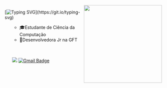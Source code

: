 <img align="right" width="250" src="https://art.pixilart.com/sr2712ab0b35ecd.gif"/>

[![Typing SVG](https://readme-typing-svg.herokuapp.com?font=Fira+Code&pause=2000&color=FF00FF&width=400&lines=👩🏽‍💻Hi+there,+i'm+Isabella+Suto;👩🏽‍💻Oi,+me+chamo+Isabella+Suto;)](https://git.io/typing-svg)

<ul>
  
- 🎓Estudante de Ciência da Computação
- 💼Desenvolvedora Jr na GFT

<br>
<br>
<div align="">

<a href="https://linkedin.com/in/isabella-suto2/"><img src="https://img.shields.io/badge/-LinkedIn-0077B5?style=flat&logo=Linkedin&logoColor=white"/></a>
[![Gmail Badge](https://img.shields.io/badge/-isa.suto2@gmail.com-4B275F?style=flat-square&logo=Gmail&logoColor=white&link=mailto:SEU-EMAIL)](mailto:isa.suto2@gmail.com)
</div>
</ul>
